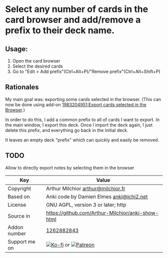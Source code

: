 # Select any number of cards in the card browser and add/remove a prefix to their deck name.

## Usage:

1. Open the card browser
2. Select the desired cards
3. Go to "Edit > Add prefix"(Ctrl+Alt+P)/"Remove prefix"(Ctrl+Alt+Shift+P)


## Rationales

My main goal was: exporting some cards selected in the browser. (This
can now be done using add-on [1983204951:Export cards selected in the
Browser](https://ankiweb.net/shared/info/1983204951).)

In order to do this, I add a common prefix to all of cards I want to
export. In the main window, I export this deck. Once I import the deck
again, I just delete this prefix, and everything go back in the
initial deck.

It leaves an empty deck "prefix" which can quickly and easily be
removed.

## TODO
Allow to directly export notes by selecting them in the browser

Key         |Value
------------|-------------------------------------------------------------------
Copyright   |Arthur Milchior <arthur@milchior.fr>
Based on    |Anki code by Damien Elmes <anki@ichi2.net>
License     |GNU AGPL, version 3 or later; http|//www.gnu.org/licenses/agpl.html
Source in   | https://github.com/Arthur-Milchior/anki-show-html
Addon number| [1262882843](https://ankiweb.net/shared/info/1262882843)
Support me on| [![Ko-fi](https://ko-fi.com/img/Kofi_Logo_Blue.svg)](https://Ko-fi.com/arthurmilchior) or [![Patreon](http://www.milchior.fr/patreon.png)](https://www.patreon.com/bePatron?u=146206)
